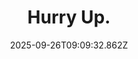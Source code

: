 ---
title: Hurry Up.
date: 2025-09-26T09:09:32.862Z
tags:
  - First-Things-First
categories:
  - 新概念
description: 记得填写描述内容哦~~~
---